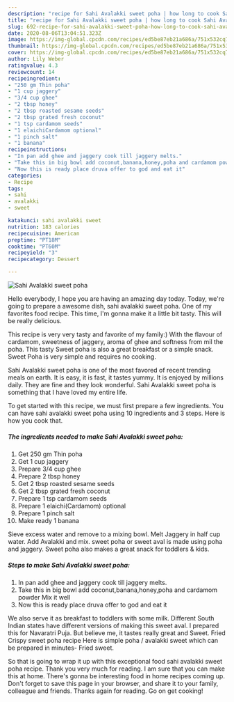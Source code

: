 ```yaml
---
description: "recipe for Sahi Avalakki sweet poha | how long to cook Sahi Avalakki sweet poha"
title: "recipe for Sahi Avalakki sweet poha | how long to cook Sahi Avalakki sweet poha"
slug: 692-recipe-for-sahi-avalakki-sweet-poha-how-long-to-cook-sahi-avalakki-sweet-poha
date: 2020-08-06T13:04:51.323Z
image: https://img-global.cpcdn.com/recipes/ed5be87eb21a686a/751x532cq70/sahi-avalakki-sweet-poha-recipe-main-photo.jpg
thumbnail: https://img-global.cpcdn.com/recipes/ed5be87eb21a686a/751x532cq70/sahi-avalakki-sweet-poha-recipe-main-photo.jpg
cover: https://img-global.cpcdn.com/recipes/ed5be87eb21a686a/751x532cq70/sahi-avalakki-sweet-poha-recipe-main-photo.jpg
author: Lily Weber
ratingvalue: 4.3
reviewcount: 14
recipeingredient:
- "250 gm Thin poha"
- "1 cup jaggery"
- "3/4 cup ghee"
- "2 tbsp honey"
- "2 tbsp roasted sesame seeds"
- "2 tbsp grated fresh coconut"
- "1 tsp cardamom seeds"
- "1 elaichiCardamom optional"
- "1 pinch salt"
- "1 banana"
recipeinstructions:
- "In pan add ghee and jaggery cook till jaggery melts."
- "Take this in big bowl add coconut,banana,honey,poha and cardamom powder Mix it well"
- "Now this is ready place druva offer to god and eat it"
categories:
- Recipe
tags:
- sahi
- avalakki
- sweet

katakunci: sahi avalakki sweet 
nutrition: 183 calories
recipecuisine: American
preptime: "PT18M"
cooktime: "PT60M"
recipeyield: "3"
recipecategory: Dessert

---
```



![Sahi Avalakki sweet poha](https://img-global.cpcdn.com/recipes/ed5be87eb21a686a/751x532cq70/sahi-avalakki-sweet-poha-recipe-main-photo.jpg)

Hello everybody, I hope you are having an amazing day today. Today, we're going to prepare a awesome dish, sahi avalakki sweet poha. One of my favorites food recipe. This time, I'm gonna make it a little bit tasty. This will be really delicious.

This recipe is very very tasty and favorite of my family:) With the flavour of cardamom, sweetness of jaggery, aroma of ghee and softness from mil the poha. This tasty Sweet poha is also a great breakfast or a simple snack. Sweet Poha is very simple and requires no cooking.

Sahi Avalakki sweet poha is one of the most favored of recent trending meals on earth. It is easy, it is fast, it tastes yummy. It is enjoyed by millions daily. They are fine and they look wonderful. Sahi Avalakki sweet poha is something that I have loved my entire life.


To get started with this recipe, we must first prepare a few ingredients. You can have sahi avalakki sweet poha using 10 ingredients and 3 steps. Here is how you cook that.

<!--inarticleads1-->

##### The ingredients needed to make Sahi Avalakki sweet poha:

1. Get 250 gm Thin poha
1. Get 1 cup jaggery
1. Prepare 3/4 cup ghee
1. Prepare 2 tbsp honey
1. Get 2 tbsp roasted sesame seeds
1. Get 2 tbsp grated fresh coconut
1. Prepare 1 tsp cardamom seeds
1. Prepare 1 elaichi(Cardamom) optional
1. Prepare 1 pinch salt
1. Make ready 1 banana


Sieve excess water and remove to a mixing bowl. Melt Jaggery in half cup water. Add Avalakki and mix. sweet poha or sweet aval is made using poha and jaggery. Sweet poha also makes a great snack for toddlers &amp; kids. 

<!--inarticleads2-->

##### Steps to make Sahi Avalakki sweet poha:

1. In pan add ghee and jaggery cook till jaggery melts.
1. Take this in big bowl add coconut,banana,honey,poha and cardamom powder Mix it well
1. Now this is ready place druva offer to god and eat it


We also serve it as breakfast to toddlers with some milk. Different South Indian states have different versions of making this sweet aval. I prepared this for Navaratri Puja. But believe me, it tastes really great and Sweet. Fried Crispy sweet poha recipe Here is simple poha / avalakki sweet which can be prepared in minutes- Fried sweet. 

So that is going to wrap it up with this exceptional food sahi avalakki sweet poha recipe. Thank you very much for reading. I am sure that you can make this at home. There's gonna be interesting food in home recipes coming up. Don't forget to save this page in your browser, and share it to your family, colleague and friends. Thanks again for reading. Go on get cooking!
